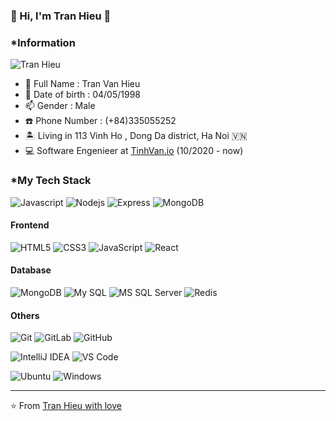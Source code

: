 ### :fox_face: Hi, I'm Tran Hieu :fox_face:
### *Information
![Tran Hieu](https://github.com/Gaboso/Gaboso/blob/master/github_cover.png "Tran Hieu")
- 🔭  Full Name : Tran Van Hieu 
- 🌱  Date of birth : 04/05/1998
- 📫  Gender : Male
- :phone: Phone Number : (+84)335055252
- :desert_island: Living in 113 Vinh Ho , Dong Da district, Ha Noi :vietnam:
- :computer: Software Engenieer at [TinhVan.io](https://github.com/tinhvan) (10/2020 - now) 


### *My Tech Stack

![Javascript](http://img.shields.io/badge/-Javascript-007396?style=flat-square&logo=javascript&logoColor=ffffff)
![Nodejs](http://img.shields.io/badge/-Nodejs-6DB33F?style=flat-square&logo=node&logoColor=ffffff)
![Express](http://img.shields.io/badge/-Express-6DB33F?style=flat-square&logo=express&logoColor=ffffff)
![MongoDB](https://img.shields.io/badge/-MongoDB-336791?style=flat-square&logo=MongoDB)

#### Frontend
![HTML5](https://img.shields.io/badge/-HTML5-%23E44D27?style=flat-square&logo=html5&logoColor=ffffff)
![CSS3](https://img.shields.io/badge/-CSS3-%231572B6?style=flat-square&logo=css3)
![JavaScript](https://img.shields.io/badge/-JavaScript-%23F7DF1C?style=flat-square&logo=javascript&logoColor=000000&labelColor=%23F7DF1C&color=%23FFCE5A)
![React](https://img.shields.io/badge/-React-%23282C34?style=flat-square&logo=react)

#### Database
![MongoDB](https://img.shields.io/badge/-MongoDB-336791?style=flat-square&logo=MongoDB)
![My SQL](http://img.shields.io/badge/-MySQL-DD0031?style=flat-square&logo=mysql)
![MS SQL Server](http://img.shields.io/badge/-MS%20SQL%20Server-CC2927?style=flat-square&logo=microsoft-sql-server&logoColor=ffffff)
![Redis](https://img.shields.io/badge/-Redis-336791?style=flat-square&logo=Redis)

#### Others
![Git](https://img.shields.io/badge/-Git-%23F05032?style=flat-square&logo=git&logoColor=%23ffffff)
![GitLab](https://img.shields.io/badge/-GitLab-FCA121?style=flat-square&logo=gitlab)
![GitHub](https://img.shields.io/badge/-GitHub-181717?style=flat-square&logo=github)


![IntelliJ IDEA](http://img.shields.io/badge/-IntelliJ%20IDEA-000000?style=flat-square&logo=intellij-idea&logoColor=ffffff)
![VS Code](http://img.shields.io/badge/-VS%20Code-007ACC?style=flat-square&logo=visual-studio-code&logoColor=ffffff)


![Ubuntu](http://img.shields.io/badge/-Unbutu-A81D33?style=flat-square&logo=ubuntu&logoColor=ffffff)
![Windows](http://img.shields.io/badge/-Windows-0078D6?style=flat-square&logo=windows&logoColor=ffffff)

---
⭐️ From [Tran Hieu with love](https://github.com/emlahieu98)
